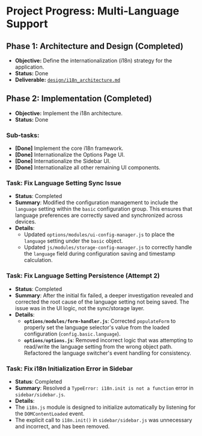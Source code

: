 # Project Progress: Multi-Language Support

## Phase 1: Architecture and Design (Completed)

- **Objective:** Define the internationalization (i18n) strategy for the application.
- **Status:** Done
- **Deliverable:** [`design/i18n_architecture.md`](design/i18n_architecture.md)

## Phase 2: Implementation (Completed)

- **Objective:** Implement the i18n architecture.
- **Status:** Done

### Sub-tasks:
- **[Done]** Implement the core i18n framework.
- **[Done]** Internationalize the Options Page UI.
- **[Done]** Internationalize the Sidebar UI.
- **[Done]** Internationalize all other remaining UI components.

### Task: Fix Language Setting Sync Issue
- **Status**: Completed
- **Summary**: Modified the configuration management to include the `language` setting within the `basic` configuration group. This ensures that language preferences are correctly saved and synchronized across devices.
- **Details**:
  - Updated `options/modules/ui-config-manager.js` to place the `language` setting under the `basic` object.
  - Updated `js/modules/storage-config-manager.js` to correctly handle the `language` field during configuration saving and timestamp calculation.

### Task: Fix Language Setting Persistence (Attempt 2)
- **Status**: Completed
- **Summary**: After the initial fix failed, a deeper investigation revealed and corrected the root cause of the language setting not being saved. The issue was in the UI logic, not the sync/storage layer.
- **Details**:
  - **`options/modules/form-handler.js`**: Corrected `populateForm` to properly set the language selector's value from the loaded configuration (`config.basic.language`).
  - **`options/options.js`**: Removed incorrect logic that was attempting to read/write the language setting from the wrong object path. Refactored the language switcher's event handling for consistency.

### Task: Fix i18n Initialization Error in Sidebar
- **Status**: Completed
- **Summary**: Resolved a `TypeError: i18n.init is not a function` error in `sidebar/sidebar.js`.
- **Details**:
 - The `i18n.js` module is designed to initialize automatically by listening for the `DOMContentLoaded` event.
 - The explicit call to `i18n.init()` in `sidebar/sidebar.js` was unnecessary and incorrect, and has been removed.